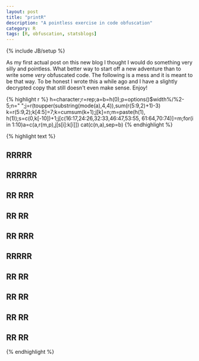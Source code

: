 ```yaml
---
layout: post
title: "printR"
description: "A pointless exercise in code obfuscation"
category: R
tags: [R, obfuscation, statsblogs]
---
```

{% include JB/setup %}

As my first actual post on this new blog I thought I would do something very silly and pointless.  What better way to start off a new adventure than to write some _very_ obfuscated code.  The following is a mess and it is meant to be that way.  To be honest I wrote this a while ago and I have a slightly decrypted copy that still doesn't even make sense.  Enjoy!


{% highlight r %}
h=character;r=rep;a=b=h(0);p=options()$width%/%2-5;n="
";j=r(toupper(substring(mode(a),4,4)),sum(r(5:9,2)+1)-3)
k=r(5:9,2);k[4:5]=7;k=cumsum(k+1);j[k]=n;m=paste(h(1), 
h(1));s=c(0,k[-10])+1;j[c(16:17,24:26,32:33,46:47,53:55,
61:64,70:74)]=m;for(i in 1:10)a=c(a,r(m,p),j[s[i]:k[i]])
cat(c(n,a),sep=b)
{% endhighlight %}



{% highlight text %}
## 
##                                 RRRRR
##                                 RRRRRR
##                                 RR  RRR
##                                 RR   RR
##                                 RR  RRR
##                                 RRRRR
##                                 RR  RR
##                                 RR   RR
##                                 RR    RR
##                                 RR     RR
{% endhighlight %}

